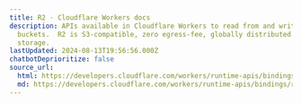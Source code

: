 ```yaml
---
title: R2 · Cloudflare Workers docs
description: APIs available in Cloudflare Workers to read from and write to R2
  buckets.  R2 is S3-compatible, zero egress-fee, globally distributed object
  storage.
lastUpdated: 2024-08-13T19:56:56.000Z
chatbotDeprioritize: false
source_url:
  html: https://developers.cloudflare.com/workers/runtime-apis/bindings/r2/
  md: https://developers.cloudflare.com/workers/runtime-apis/bindings/r2/index.md
---
```


